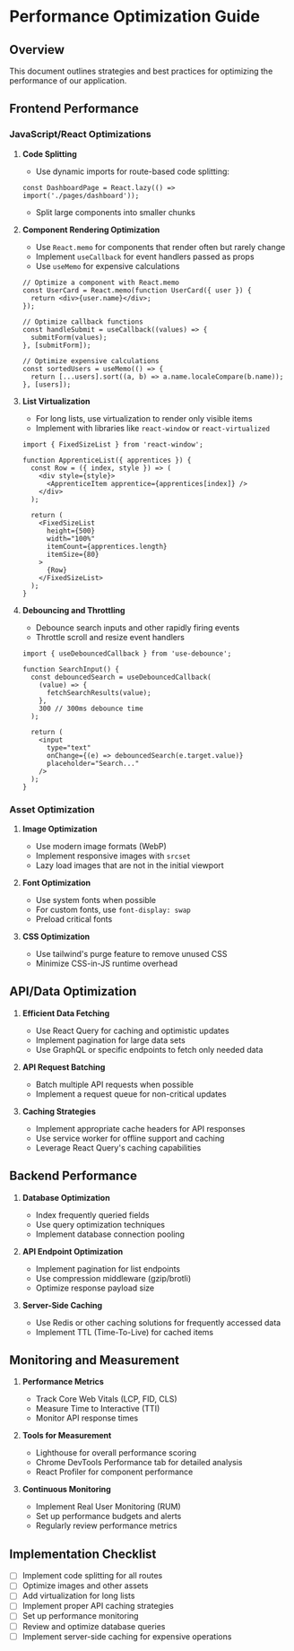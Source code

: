 # Performance Optimization Guide

## Overview

This document outlines strategies and best practices for optimizing the performance of our application.

## Frontend Performance

### JavaScript/React Optimizations

1. **Code Splitting**
   - Use dynamic imports for route-based code splitting:
   ```tsx
   const DashboardPage = React.lazy(() => import('./pages/dashboard'));
   ```
   - Split large components into smaller chunks

2. **Component Rendering Optimization**
   - Use `React.memo` for components that render often but rarely change
   - Implement `useCallback` for event handlers passed as props
   - Use `useMemo` for expensive calculations

   ```tsx
   // Optimize a component with React.memo
   const UserCard = React.memo(function UserCard({ user }) {
     return <div>{user.name}</div>;
   });

   // Optimize callback functions
   const handleSubmit = useCallback((values) => {
     submitForm(values);
   }, [submitForm]);

   // Optimize expensive calculations
   const sortedUsers = useMemo(() => {
     return [...users].sort((a, b) => a.name.localeCompare(b.name));
   }, [users]);
   ```

3. **List Virtualization**
   - For long lists, use virtualization to render only visible items
   - Implement with libraries like `react-window` or `react-virtualized`

   ```tsx
   import { FixedSizeList } from 'react-window';

   function ApprenticeList({ apprentices }) {
     const Row = ({ index, style }) => (
       <div style={style}>
         <ApprenticeItem apprentice={apprentices[index]} />
       </div>
     );

     return (
       <FixedSizeList
         height={500}
         width="100%"
         itemCount={apprentices.length}
         itemSize={80}
       >
         {Row}
       </FixedSizeList>
     );
   }
   ```

4. **Debouncing and Throttling**
   - Debounce search inputs and other rapidly firing events
   - Throttle scroll and resize event handlers

   ```tsx
   import { useDebouncedCallback } from 'use-debounce';

   function SearchInput() {
     const debouncedSearch = useDebouncedCallback(
       (value) => {
         fetchSearchResults(value);
       },
       300 // 300ms debounce time
     );

     return (
       <input
         type="text"
         onChange={(e) => debouncedSearch(e.target.value)}
         placeholder="Search..."
       />
     );
   }
   ```

### Asset Optimization

1. **Image Optimization**
   - Use modern image formats (WebP)
   - Implement responsive images with `srcset`
   - Lazy load images that are not in the initial viewport

2. **Font Optimization**
   - Use system fonts when possible
   - For custom fonts, use `font-display: swap`
   - Preload critical fonts

3. **CSS Optimization**
   - Use tailwind's purge feature to remove unused CSS
   - Minimize CSS-in-JS runtime overhead

## API/Data Optimization

1. **Efficient Data Fetching**
   - Use React Query for caching and optimistic updates
   - Implement pagination for large data sets
   - Use GraphQL or specific endpoints to fetch only needed data

2. **API Request Batching**
   - Batch multiple API requests when possible
   - Implement a request queue for non-critical updates

3. **Caching Strategies**
   - Implement appropriate cache headers for API responses
   - Use service worker for offline support and caching
   - Leverage React Query's caching capabilities

## Backend Performance

1. **Database Optimization**
   - Index frequently queried fields
   - Use query optimization techniques
   - Implement database connection pooling

2. **API Endpoint Optimization**
   - Implement pagination for list endpoints
   - Use compression middleware (gzip/brotli)
   - Optimize response payload size

3. **Server-Side Caching**
   - Use Redis or other caching solutions for frequently accessed data
   - Implement TTL (Time-To-Live) for cached items

## Monitoring and Measurement

1. **Performance Metrics**
   - Track Core Web Vitals (LCP, FID, CLS)
   - Measure Time to Interactive (TTI)
   - Monitor API response times

2. **Tools for Measurement**
   - Lighthouse for overall performance scoring
   - Chrome DevTools Performance tab for detailed analysis
   - React Profiler for component performance

3. **Continuous Monitoring**
   - Implement Real User Monitoring (RUM)
   - Set up performance budgets and alerts
   - Regularly review performance metrics

## Implementation Checklist

- [ ] Implement code splitting for all routes
- [ ] Optimize images and other assets
- [ ] Add virtualization for long lists
- [ ] Implement proper API caching strategies
- [ ] Set up performance monitoring
- [ ] Review and optimize database queries
- [ ] Implement server-side caching for expensive operations
